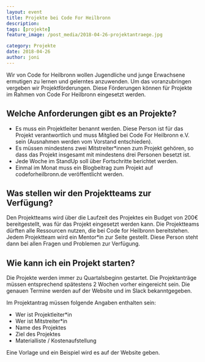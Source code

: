 ```yaml
---
layout: event
title: Projekte bei Code For Heilbronn
description: 
tags: [projekte]
feature_image: /post_media/2018-04-26-projektantraege.jpg

category: Projekte
date: 2018-04-26
author: joni
---
```


Wir von Code for Heilbronn wollen Jugendliche und junge Erwachsene ermutigen zu lernen und gelerntes anzuwenden.
Um das voranzubringen vergeben wir Projektförderungen. Diese Förderungen können für Projekte im Rahmen von Code For Heilbronn eingesetzt werden.

## Welche Anforderungen gibt es an Projekte?

* Es muss ein Projektleiter benannt werden. Diese Person ist für das Projekt verantwortlich und muss Mitglied bei Code For Heilbronn e.V. sein (Ausnahmen werden vom Vorstand entschieden).
* Es müssen mindestens zwei Mitstreiter\*innen zum Projekt gehören, so dass das Projekt insgesamt mit mindestens drei Personen besetzt ist.
* Jede Woche im StandUp soll über Fortschritte berichtet werden.
* Einmal im Monat muss ein Blogbeitrag zum Projekt auf codeforheilbronn.de veröffentlicht werden.


## Was stellen wir den Projektteams zur Verfügung?

Den Projektteams wird über die Laufzeit des Projektes ein Budget von 200€ bereitgestellt, was für das Projekt eingesetzt werden kann.
Die Projektteams dürften alle Ressourcen nutzen, die bei Code for Heilbronn bereitstehen.
Jedem Projektteam wird ein Mentor\*in zur Seite gestellt. Diese Person steht dann bei allen Fragen und Problemen zur Verfügung.


## Wie kann ich ein Projekt starten?

Die Projekte werden immer zu Quartalsbeginn gestartet. Die Projektanträge müssen entsprechend spätestens 2 Wochen vorher eingereicht sein.
Die genauen Termine werden auf der Website und im Slack bekanntgegeben.

Im Projektantrag müssen folgende Angaben enthalten sein:

* Wer ist Projektleiter\*in
* Wer ist Mitstreiter\*in
* Name des Projektes
* Ziel des Projektes
* Materialliste / Kostenaufstellung

Eine Vorlage und ein Beispiel wird es auf der Website geben.
